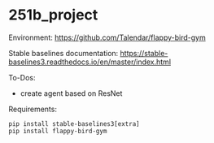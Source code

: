 # 251b_project
Environment: https://github.com/Talendar/flappy-bird-gym

Stable baselines documentation: https://stable-baselines3.readthedocs.io/en/master/index.html

To-Dos:
- create agent based on ResNet

Requirements:

    pip install stable-baselines3[extra] 
    pip install flappy-bird-gym
